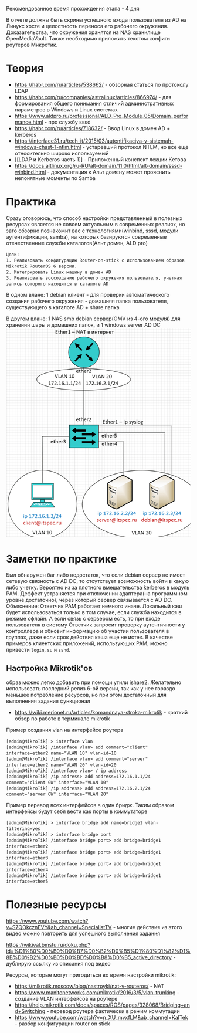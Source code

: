 Рекомендованное время прохождения этапа - 4 дня

В отчете должны быть скрины успешного входа пользователя из AD на Линукс хосте и целостность переноса его рабочего окружения. Доказательства, что окружения хранятся на NAS хранилище OpenMediaVault. Также необходимо приложить текстом конфиги роутеров Микротик.

# Теория

- https://habr.com/ru/articles/538662/ - обзорная статься по протоколу LDAP
- https://habr.com/ru/companies/astralinux/articles/866974/ - для формирования общего понимания отличий административных параметров в Windows и Linux системах
- https://www.aldpro.ru/professional/ALD_Pro_Module_05/Domain_performance.html - про службу sssd
- https://habr.com/ru/articles/718632/ - Ввод Linux в домен AD + kerberos
- https://interface31.ru/tech_it/2015/03/autentifikaciya-v-sistemah-windows-chast-1-ntlm.html - устаревший протокол NTLM, но все еще относительно широко используемый
- [[LDAP и Kerberos часть 1]] - Приложенный конспект лекции Кетова
- https://docs.altlinux.org/ru-RU/alt-domain/11.0/html/alt-domain/sssd-winbind.html - документация к Альт домену может прояснить непонятные моменты по Samba

# Практика

Сразу оговорюсь, что способ настройки представленный в полезных ресурсах является не совсем актуальным в современных реалиях, но зато обзорно познакомит вас с технологиями(winbind, sssd, модули аутентификации, samba), на которых базируются современные отечественные службы каталогов(Альт домен, ALD pro)

    Цели:
    1. Реализовать конфигурацию Router-on-stick с использованием образов Mikrotik RouterOS 6 версии.
    2. Интегрировать Linux машину в домен AD
    3. Реализовать воссоздание рабочего окружения пользователя, учетная запись которого находится в каталоге AD

В одном влане: 1 debian клиент - для проверки автоматического создания рабочего окружения - домашняя папка пользователя, существующего в каталоге AD + share папка

В другом влане: 1 NAS smb debian сервер(OMV из 4-ого модуля) для хранения шары и домашних папок, и 1 windows server AD DC
![|366x414](Интеграция%20Linux%20в%20домен%20заметки-01.08.2025-12_08.png)

# Заметки по практике

Был обнаружен баг либо недостаток, что если debian сервер не имеет сетевую связность с AD DC, то отсутствует возможность войти в какую либо учетку. Вероятно из за плотного вмешательства kerberos в модуль PAM. Деффект устраняется при отключении адаптера(на программном уровне достаточно), через который сервер связывается с AD DC. Объяснение:
Ответчик PAM работает немного иначе. Локальный кэш будет использоваться только в том случае, если служба находится в режиме офлайн. А если связь с сервером есть, то при входе пользователя в систему Ответчик запросит проверку аутентичности у контроллера и обновит информацию об участии пользователя в группах, даже если срок действия кэша еще не истек. В качестве примеров клиентских приложений, использующих PAM, можно привести `login`, `su` и `sshd`.

## Настройка Mikrotik'ов

образ можно легко добавить при помощи утили ishare2. Желательно использовать последний релиз 6-ой версии, так как у нее гораздо меньшее потребление ресурсов, но при этом достаточный для выполнения задания функционал

- https://wiki.merionet.ru/articles/komandnaya-stroka-mikrotik - краткий обзор по работе в терминале mikrotik

Пример создания vlan на интерфейсе роутера

```shell
[admin@MikroTik] > interface vlan
[admin@MikroTik] /interface vlan> add comment="client" interface=ether2 name="VLAN 10" vlan-id=10
[admin@MikroTik] /interface vlan> add comment="server" interface=ether2 name="VLAN 20" vlan-id=20
[admin@MikroTik] /interface vlan> / ip address
[admin@MikroTik] /ip address> add address=172.16.1.1/24 comment="client GW" interface="VLAN 10"
[admin@MikroTik] /ip address> add address=172.16.2.1/24 comment="server GW" interface="VLAN 20"
```

Пример перевод всех интерфейсов в один бридж. Таким образом интерфейсы будут себя вести как порты в коммутаторе

```shell
[admin@MikroTik] > interface bridge add name=bridge1 vlan-filtering=yes
[admin@MikroTik] > interface bridge port
[admin@MikroTik] /interface bridge port> add bridge=bridge1 interface=ether2
[admin@MikroTik] /interface bridge port> add bridge=bridge1 interface=ether3
[admin@MikroTik] /interface bridge port> add bridge=bridge1 interface=ether4
[admin@MikroTik] /interface bridge port> add bridge=bridge1 interface=ether5
```

# Полезные ресурсы

https://www.youtube.com/watch?v=S7QOkcznEVY&ab_channel=SpecialistTV - многие действия из этого видео можно повторить для успешного выполнения задания

https://wikival.bmstu.ru/doku.php?id=%D1%80%D0%B0%D0%B7%D0%B2%D0%B5%D1%80%D1%82%D1%8B%D0%B2%D0%B0%D0%BD%D0%B8%D0%B5_active_directory - дублирую ссылку из описания под видео

Ресурсы, которые могут пригодиться во время настройки mikrotik:

- https://mikrotik.moscow/blog/nastroyki/nat-v-routeros/ - NAT
- https://www.manitonetworks.com/mikrotik/2016/3/5/vlan-trunking - создание VLAN интерфейсов на роутере
- https://help.mikrotik.com/docs/spaces/ROS/pages/328068/Bridging+and+Switching - перевод роутера фактически в режим коммутации
- https://www.youtube.com/watch?v=n_XU_mvxfLM&ab_channel=KalTek - разбор конфигурации router on stick
